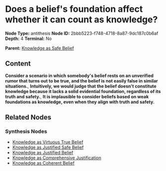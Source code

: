 # Does a belief's foundation affect whether it can count as knowledge?

**Node Type:** antithesis
**Node ID:** 2bbb5223-f748-4718-8a87-9dc187c0b6af
**Depth:** 4
**Terminal:** No

**Parent:** [Knowledge as Safe Belief](knowledge-as-safe-belief-synthesis-59beb533-d22b-4800-8b79-a7e92d3ef22e.md)

## Content

**Consider a scenario in which somebody's belief rests on an unverified rumor that turns out to be true, and the belief is not easily false in similar situations.**, **Intuitively, we would judge that the belief doesn't constitute knowledge because it lacks a solid evidential foundation, regardless of its truth and safety.**, **It is implausible to consider beliefs based on weak foundations as knowledge, even when they align with truth and safety.**

## Related Nodes

### Synthesis Nodes

- [Knowledge as Virtuous True Belief](knowledge-as-virtuous-true-belief-synthesis-04137de1-f09d-4926-ab6f-07a129cbab20.md)
- [Knowledge as Justified Safe Belief](knowledge-as-justified-safe-belief-synthesis-cd35ee35-bfc0-4bb4-bd80-e0377d38d9d4.md)
- [Knowledge as Justified Belief](knowledge-as-justified-belief-synthesis-4da255a2-40f0-45fc-9bc8-822007d70a57.md)
- [Knowledge as Comprehensive Justification](knowledge-as-comprehensive-justification-synthesis-c707c59c-3d32-4f1e-bcc9-403b33d27efb.md)
- [Knowledge as Coherent Belief](knowledge-as-coherent-belief-synthesis-2311a131-f83c-47b7-a77d-6f4e0a526f4d.md)
